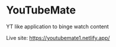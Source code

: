 # YouTubeMate
YT like application to binge watch content 

Live site:
https://youtubemate1.netlify.app/
